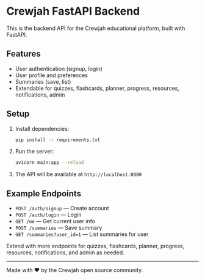 # Crewjah FastAPI Backend

This is the backend API for the Crewjah educational platform, built with FastAPI.

## Features
- User authentication (signup, login)
- User profile and preferences
- Summaries (save, list)
- Extendable for quizzes, flashcards, planner, progress, resources, notifications, admin

## Setup
1. Install dependencies:
   ```bash
   pip install -r requirements.txt
   ```
2. Run the server:
   ```bash
   uvicorn main:app --reload
   ```
3. The API will be available at `http://localhost:8000`

## Example Endpoints
- `POST /auth/signup` — Create account
- `POST /auth/login` — Login
- `GET /me` — Get current user info
- `POST /summaries` — Save summary
- `GET /summaries?user_id=1` — List summaries for user

Extend with more endpoints for quizzes, flashcards, planner, progress, resources, notifications, and admin as needed.

---
Made with ❤️ by the Crewjah open source community.

